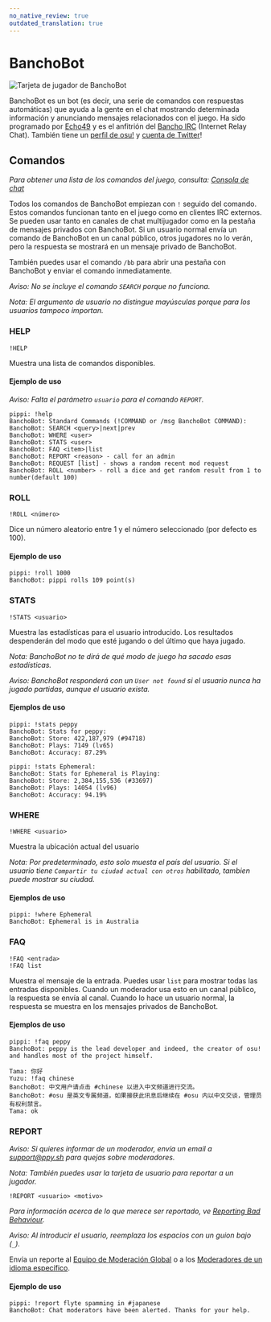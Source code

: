 ```yaml
---
no_native_review: true
outdated_translation: true
---
```


# BanchoBot

![Tarjeta de jugador de BanchoBot](img/BanchoBot.jpg "Tarjeta de jugador de BanchoBot")

BanchoBot es un bot (es decir, una serie de comandos con respuestas automáticas) que ayuda a la gente en el chat mostrando determinada información y anunciando mensajes relacionados con el juego. Ha sido programado por [Echo49](https://osu.ppy.sh/users/431) y es el anfitrión del [Bancho IRC](/wiki/Community/Internet_Relay_Chat) (Internet Relay Chat). También tiene un [perfil de osu!](https://osu.ppy.sh/users/3) y [cuenta de Twitter](https://twitter.com/banchoboat)!

## Comandos

*Para obtener una lista de los comandos del juego, consulta: [Consola de chat](/wiki/Client/Interface/Chat_console#lista-de-comandos)*

Todos los comandos de BanchoBot empiezan con `!` seguido del comando. Estos comandos funcionan tanto en el juego como en clientes IRC externos. Se pueden usar tanto en canales de chat multijugador como en la pestaña de mensajes privados con BanchoBot. Si un usuario normal envía un comando de BanchoBot en un canal público, otros jugadores no lo verán, pero la respuesta se mostrará en un mensaje privado de BanchoBot.

También puedes usar el comando `/bb` para abrir una pestaña con BanchoBot y enviar el comando inmediatamente.

*Aviso: No se incluye el comando `SEARCH` porque no funciona.*

*Nota: El argumento de usuario no distingue mayúsculas porque para los usuarios tampoco importan.*

### HELP

```
!HELP
```

Muestra una lista de comandos disponibles.

#### Ejemplo de uso

*Aviso: Falta el parámetro `usuario` para el comando `REPORT`.*

```
pippi: !help
BanchoBot: Standard Commands (!COMMAND or /msg BanchoBot COMMAND):
BanchoBot: SEARCH <query>|next|prev
BanchoBot: WHERE <user>
BanchoBot: STATS <user>
BanchoBot: FAQ <item>|list
BanchoBot: REPORT <reason> - call for an admin
BanchoBot: REQUEST [list] - shows a random recent mod request
BanchoBot: ROLL <number> - roll a dice and get random result from 1 to number(default 100)
```

### ROLL

```
!ROLL <número>
```

Dice un número aleatorio entre 1 y el número seleccionado (por defecto es 100).

#### Ejemplo de uso

```
pippi: !roll 1000
BanchoBot: pippi rolls 109 point(s)
```

### STATS

```
!STATS <usuario>
```

Muestra las estadísticas para el usuario introducido. Los resultados despenderán del modo que esté jugando o del último que haya jugado.

*Nota: BanchoBot no te dirá de qué modo de juego ha sacado esas estadísticas.*

*Aviso: BanchoBot responderá con un `User not found` si el usuario nunca ha jugado partidas, aunque el usuario exista.*

#### Ejemplos de uso

```
pippi: !stats peppy
BanchoBot: Stats for peppy:
BanchoBot: Store: 422,187,979 (#94718)
BanchoBot: Plays: 7149 (lv65)
BanchoBot: Accuracy: 87.29%
```

```
pippi: !stats Ephemeral:
BanchoBot: Stats for Ephemeral is Playing:
BanchoBot: Store: 2,384,155,536 (#33697)
BanchoBot: Plays: 14054 (lv96)
BanchoBot: Accuracy: 94.19%
```

### WHERE

```
!WHERE <usuario>
```

Muestra la ubicación actual del usuario

*Nota: Por predeterminado, esto solo muesta el país del usuario. Si el usuario tiene `Compartir tu ciudad actual con otros` habilitado, tambien puede mostrar su ciudad.*

#### Ejemplos de uso

```
pippi: !where Ephemeral
BanchoBot: Ephemeral is in Australia
```

### FAQ

```
!FAQ <entrada>
!FAQ list
```

Muestra el mensaje de la entrada. Puedes usar `list` para mostrar todas las entradas disponibles. Cuando un moderador usa esto en un canal público, la respuesta se envía al canal. Cuando lo hace un usuario normal, la respuesta se muestra en los mensajes privados de BanchoBot.

#### Ejemplos de uso

```
pippi: !faq peppy
BanchoBot: peppy is the lead developer and indeed, the creator of osu! and handles most of the project himself.
```

```
Tama: 你好
Yuzu: !faq chinese
BanchoBot: 中文用户请点击 #chinese 以进入中文频道进行交流。
BanchoBot: #osu 是英文专属频道，如果接获此讯息后继续在 #osu 内以中文交谈，管理员有权利禁言。
Tama: ok
```

### REPORT

*Aviso: Si quieres informar de un moderador, envía un email a  [support@ppy.sh](mailto:support@ppy.sh) para quejas sobre moderadores.*

*Nota: También puedes usar la tarjeta de usuario para reportar a un jugador.*

```
!REPORT <usuario> <motivo>
```

*Para información acerca de lo que merece ser reportado, ve [Reporting Bad Behaviour](/wiki/Reporting_bad_behaviour).*

*Aviso: Al introducir el usuario, reemplaza los espacios con un guion bajo (`_`).*

Envía un reporte al [Equipo de Moderación Global](/wiki/People/The_Team/Global_Moderation_Team) o a los [Moderadores de un idioma específico](/wiki/People/The_Team/Global_Moderation_Team#agrupados-por-los-idiomas-que-moderan).

#### Ejemplo de uso

```
pippi: !report flyte spamming in #japanese
BanchoBot: Chat moderators have been alerted. Thanks for your help.
```
